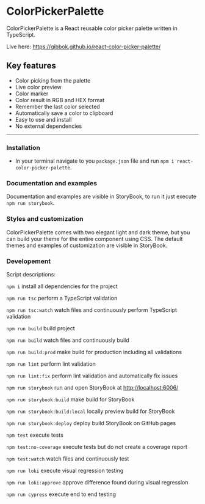 # ColorPickerPalette

ColorPickerPalette is a React reusable color picker palette written in TypeScript.

Live here: <https://gibbok.github.io/react-color-picker-palette/>

## Key features

- Color picking from the palette
- Live color preview
- Color marker
- Color result in RGB and HEX format
- Remember the last color selected
- Automatically save a color to clipboard
- Easy to use and install
- No external dependencies

---

### Installation

- In your terminal navigate to you `package.json` file and run `npm i react-color-picker-palette`.

### Documentation and examples

Documentation and examples are visible in StoryBook, to run it just execute `npm run storybook`.

### Styles and customization

ColorPickerPalette comes with two elegant light and dark theme, but you can build your theme for the entire component using CSS.
The default themes and examples of customization are visible in StoryBook.

### Developement

Script descriptions:

`npm i` install all dependencies for the project

`npm run tsc` perform a TypeScript validation

`npm run tsc:watch` watch files and continuously perform TypeScript validation

`npm run build` build project

`npm run build` watch files and continuously build

`npm run build:prod` make build for production including all validations

`npm run lint` perform lint validation

`npm run lint:fix` perform lint validation and automatically fix issues

`npm run storybook` run and open StoryBook at <http://localhost:6006/>

`npm run storybook:build` make build for StoryBook

`npm run storybook:build:local` locally preview build for StoryBook

`npm run storybook:deploy` deploy build StoryBook on GitHub pages

`npm test` execute tests

`npm test:no-coverage` execute tests but do not create a coverage report

`npm test:watch` watch files and continuously test

`npm run loki` execute visual regression testing

`npm run loki:approve` approve difference found during visual regression

`npm run cypress` execute end to end testing
